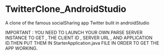 # TwitterClone_AndroidStudio
A clone of the famous socialSharing app Twitter bulit in androidStudio

IMPORTANT : YOU NEED TO LAUNCH YOUR OWN PARSE SERVER INSTANCE TO GET , THE CLIENT ID , SERVER URL , AND APPLICATION ID.THEN PUT THEM IN StarterApplication.java FILE IN ORDER TO GET THE APP WORKING.
